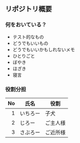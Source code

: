 ## リポジトリ概要

### 何をおいている？
- テスト的なもの
- どうでもいいもの
- どうでもいいかもしれないメモ
- ひとりごと
- ぼやき
- ほざき
- 寝言

### 役割分担

|No|氏名|役割|
|--:|----|----|
|1|いちろー|子犬|
|2|じろー|ご主人様|
|3|さぶろー|ご近所様|

